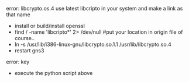 error: libcrypto.os.4
use latest libcripto in your system and make a link as that name

- install or build/install openssl
- find / -name 'libcripto*' 2> /dev/null
#put your location in origin file of course..
- ln -s /usr/lib/i386-linux-gnu/libcrypto.so.1.1 /usr/lib/libcrypto.so.4
- restart gns3

error: key
- execute the python script above
